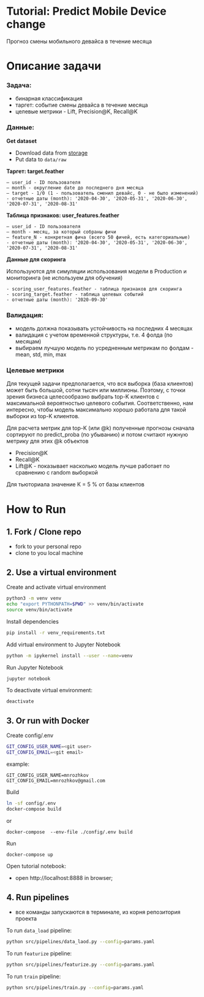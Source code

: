 # Tutorial: Predict Mobile Device change 
Прогноз смены мобильного девайса в течение месяца 

# Описание задачи

### Задача:
- бинарная классификация
- таргет: событие смены девайса в течение месяца
- целевые метрики - Lift, Precision@K, Recall@K

### Данные:

**Get dataset**
- Download data from [storage](https://yadi.sk/d/HibDNFMf3oTEoA)
- Put data to `data/raw`

**Таргет: target.feather**

    — user_id - ID пользователя
    — month - округление date до последнего дня месяца
    — target - 1/0 (1 - пользователь сменил девайс, 0 - не было изменений)
    - отчетные даты (month): '2020-04-30', '2020-05-31', '2020-06-30', '2020-07-31', '2020-08-31' 

**Таблица признаков: user_features.feather**

    — user_id - ID пользователя
    — month - месяц, за который собраны фичи
    — feature_N - конкретная фича (всего 50 фичей, есть категориальные)
    - отчетные даты (month): '2020-04-30', '2020-05-31', '2020-06-30', '2020-07-31', '2020-08-31' 
    
**Данные для скоринга**

Используются для симуляции использования модели в Production и мониторинга (не используем для обучения)
    
    - scoring_user_features.feather - таблица признаков для скоринга
    - scoring_target.feather - таблица целевых событий 
    - отчетные даты (month): '2020-09-30'
   

### Валидация:

 - модель должна показывать устойчивость на последних 4 месяцах
 - валидация с учетом временной структуры, т.е. 4 фолда (по месяцам)
 - выбираем лучшую модель по усредненным метрикам по фолдам - mean, std, min, max
 
 ### Целевые метрики 
 
 Для текущей задачи предполагается, что вся выборка (база клиентов) может быть большой, 
 сотни тысяч или миллионы. Поэтому, с точки зрения бизнеса целесообразно выбрать top-K
 клиентов с максимальной вероятностью целевого события.
 Соответственно, нам интересно, чтобы модель максимально хорошо работала для такой выборки
 из top-K клиентов. 
  
 Для расчета метрик для top-K (или @k) полученные прогнозы сначала сортируют по predict_proba  (по убыванию) 
 и потом считают нужную метрику для этих @k объектов  
 
 - Precision@K
 - Recall@K
 - Lift@K - показывает насколько модель лучше работает по сравнению с random выборкой
 
 Для тьюториала значение К = 5 % от базы клиентов


# How to Run 

## 1. Fork / Clone repo
- fork to your personal repo 
- clone to you local machine


## 2. Use a virtual environment

Сreate and activate virtual environment
```bash
python3 -m venv venv
echo "export PYTHONPATH=$PWD" >> venv/bin/activate
source venv/bin/activate
```

Install dependencies
```bash
pip install -r venv_requirements.txt
```

Add virtual environment to Jupyter Notebook
```bash
python -m ipykernel install --user --name=venv
``` 

Run Jupyter Notebook 
```bash
jupyter notebook
```

To deactivate virtual environment: 
```bash
deactivate 
```



## 3. Or run with Docker 

Create config/.env
```bash
GIT_CONFIG_USER_NAME=<git user>
GIT_CONFIG_EMAIL=<git email>
```
example:

```.env
GIT_CONFIG_USER_NAME=mnrozhkov
GIT_CONFIG_EMAIL=mnrozhkov@gmail.com
```

Build
```bash
ln -sf config/.env 
docker-compose build
```
or 

```
docker-compose  --env-file ./config/.env build
```

Run 
```bash
docker-compose up
```

Open tutorial notebook:
- open http://localhost:8888 in browser;


## 4. Run pipelines 

- все команды запускаются в терминале, из корня репозитория проекта  

To run `data_load` pipeline:
```bash
python src/pipelines/data_laod.py --config=params.yaml
```

To run `featurize` pipeline:
```bash
python src/pipelines/featurize.py --config=params.yaml
```

To run `train` pipeline:
```bash
python src/pipelines/train.py --config=params.yaml
```